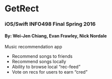 # GetRect 
### iOS/Swift INFO498 Final Spring 2016
#### By: Wei-Jen Chiang, Evan Frawley, Nick Nordale


Music recommendation app 
  - Recommend songs to friends 
  - Recommend songs locally 
  - Ability to browse local “rec-feed” 
  - Vote on recs for users to earn “cred”

